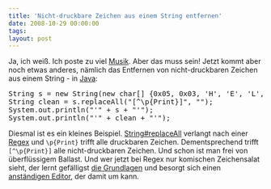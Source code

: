 ```yaml
---
title: 'Nicht-druckbare Zeichen aus einem String entfernen'
date: 2008-10-29 00:00:00 
tags: 
layout: post
---
```

<p>Ja, ich wei&szlig;. Ich poste zu viel <a href="http://kopis.wordpress.com/category/allgemeines/musik/">Musik</a>. Aber das muss sein!  Jetzt kommt aber noch etwas anderes, n&auml;mlich das Entfernen von nicht-druckbaren Zeichen aus einem String - in <a href="http://java.sun.com/">Java</a>:</p>

<pre class="brush: java">String s = new String(new char[] {0x05, 0x03, 'H', 'E', 'L', 0x10, 'L', 'O'});
String clean = s.replaceAll("[^\p{Print}]", "");
System.out.println("'" + s + "'");
System.out.println("'" + clean + "'");</pre>

<p>Diesmal ist es ein kleines Beispiel. <a href="http://java.sun.com/j2se/1.4.2/docs/api/java/lang/String.html#replaceAll(java.lang.String,%20java.lang.String)">String#replaceAll</a> verlangt nach einer <a href="http://java.sun.com/docs/books/tutorial/essential/regex/">Regex</a> und <code>\p{Print}</code> trifft alle druckbaren Zeichen. Dementsprechend trifft <code>[^\p{Print}]</code> alle nicht-druckbaren Zeichen. Und schon ist man frei von überflüssigem Ballast.  Und wer jetzt bei Regex nur komischen Zeichensalat sieht, der lernt gef&auml;lligst <a href="http://de.wikipedia.org/wiki/Regul%C3%83%C2%A4rer_Ausdruck">die Grundlagen</a> und besorgt sich einen <a href="http://www.vim.org">anst&auml;ndigen Editor</a>, der damit um kann.</p>
